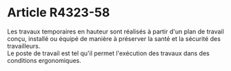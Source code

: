 # Article R4323-58

  
Les travaux temporaires en hauteur sont réalisés à partir d'un plan de travail conçu, installé ou équipé de manière à préserver la santé et la sécurité des travailleurs.   
Le poste de travail est tel qu'il permet l'exécution des travaux dans des conditions ergonomiques.